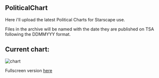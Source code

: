 ## PoliticalChart
Here i'll upload the latest Political Charts for Starscape use.

Files in the archive will be named with the date they are published on TSA following the DDMMYYY format.

## Current chart:
<img src="https://miiiiiilaaaan.github.io/PoliticalChart/chart.png" alt="chart">

Fullscreen version [here](https://miiiiiilaaaan.github.io/PoliticalChart/chart.png)
